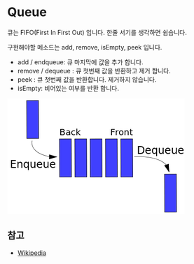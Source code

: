# Queue
큐는 FIFO(First In First Out) 입니다. 한줄 서기를 생각하면 쉽습니다.

구현해야할 메소드는 add, remove, isEmpty, peek 입니다.

- add / endqueue: 큐 마지막에 값을 추가 합니다.
- remove / dequeue : 큐 첫번째 값을 반환하고 제거 합니다.
- peek : 큐 첫번째 값을 반환합니다. 제거하지 않습니다.
- isEmpty: 비어있는 여부를 반환 합니다.

![wikipedia-queue](../img/queue.png)

## 참고
- [Wikipedia](https://en.wikipedia.org/wiki/Queue_(abstract_data_type))